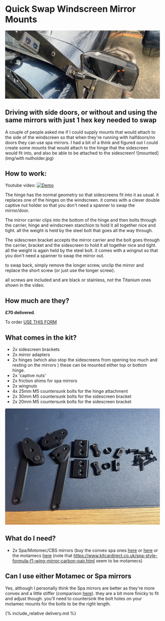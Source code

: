 # Quick Swap Windscreen Mirror Mounts
![mounted](img/quick-swap-title.jpg)

## Driving with side doors, or without and using the same mirrors with just 1 hex key needed to swap
A couple of people asked me if I could supply mounts that would attach to the side of the windscreen so that when they're running with halfdoors/no doors they can use spa mirrors. I had a bit of a think and figured out I could create some mounts that would attach to the hinge that the sidescreen would fit into, and also be able to be attached to the sidescreen!
![mounted](img/with nutholder.jpg)


## How to work:
Youtube video:
[![Demo](https://img.youtube.com/vi/e8CnpPYo6i8/0.jpg)](https://youtu.be/e8CnpPYo6i8)

The hinge has the normal geometry so that sidescreens fit into it as usual. it replaces one of the hinges on the windscreen. it comes with a clever double captive nut holder so that you don't need a spanner to swap the mirror/door. 

The mirror carrier clips into the bottom of the hinge and then bolts through the carrier, hinge and windscreen stanchion to hold it all together nice and tight. all the weight is held by the steel bolt that goes all the way through. 

The sidescreen bracket accepts the mirror carrier and the bolt goes through the carrier, bracket and the sidescreen to hold it all together nice and tight. all the weight is again held by the steel bolt. it comes with a wingnut so that you don't need a spanner to swap the mirror out.

to swap back, simply remove the longer screw, unclip the mirror and replace the short screw (or just use the longer screw).

all screws are included and are black or stainless, not the Titanium ones shown in the video.

## How much are they?
**£70 delivered**.

To order [USE THIS FORM](https://forms.gle/DpTGsNrgPXGaVSZi8)

## What comes in the kit?
* 2x sidescreen brackets 
* 2x mirror adapters
* 2x hinges (which also stop the sidescreens from opening too much and resting on the mirrors ) these can be mounted either top or bottom hinge.
* 2x 'captive nuts'
* 2x friction shims for spa mirrors
* 2x wingnuts
* 4x 25mm M5 countersunk bolts for the hinge attachment
* 2x 30mm M5 countersunk bolts for the sidescreen bracket
* 2x 20mm M5 countersunk bolts for the sidescreen bracket

![bom](img/quick-bom.jpg)



## What do I need?
* 2x Spa/Motomec/CBS mirrors (buy the convex spa ones [here](https://www.merlinmotorsport.co.uk/s/mirrors/spa-mirrors/spa-formula-and-caterham-mirrors) or [here](https://www.demon-tweeks.com/uk/spa-design-formula-high-impact-nylon-race-mirror-246438/) or the motamecs [here](https://www.motamec.com/motamec-racing-formula-f1-car-wing-mirror-x2-convex-glass-swivel-mount-black.html ) (note that https://www.kitcardirect.co.uk/spa-style-formula-f1-wing-mirror-carbon-pair.html seem to be motamecs)


## Can I use either Motamec or Spa mirrors
Yes, although I personally think the Spa mirrors are better as they're more convex and a little stiffer (comparison [here](https://www.caterhamlotus7.club/forum/techtalk/motamec-vs-spa-mirrors-0)). they are a bit more finicky to fit and adjust though. you'll need to countersink the bolt holes on your motamec mounts for the bolts to be the right length.

{% include_relative delivery.md %}
